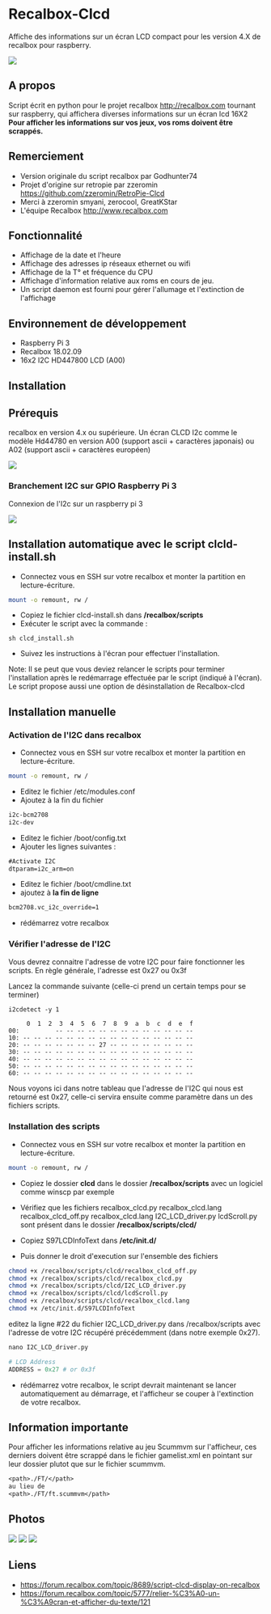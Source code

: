 # Recalbox-Clcd

Affiche des informations sur un écran LCD compact pour les version 4.X de recalbox pour raspberry.

![ ](http://i.imgur.com/CGAyTAlm.jpg)

## A propos

Script écrit en python pour le projet recalbox <http://recalbox.com>
tournant sur raspberry, qui affichera diverses informations sur un écran lcd 16X2
**Pour afficher les informations sur vos jeux, vos roms doivent être scrappés.**

## Remerciement

* Version originale du script recalbox par Godhunter74
* Projet d'origine sur retropie par zzeromin <https://github.com/zzeromin/RetroPie-Clcd>
* Merci à zzeromin smyani, zerocool, GreatKStar
* L'équipe Recalbox <http://www.recalbox.com>

## Fonctionnalité

* Affichage de la date et l'heure
* Affichage des adresses ip réseaux ethernet ou wifi
* Affichage de la T° et fréquence du CPU
* Affichage d'information relative aux roms en cours de jeu.
* Un script daemon est fourni pour gérer l'allumage et l'extinction de l'affichage

## Environnement de développement

* Raspberry Pi 3
* Recalbox 18.02.09
* 16x2 I2C HD447800 LCD (A00)

## Installation

## Prérequis

recalbox en version 4.x ou supérieure.
Un écran CLCD I2c comme le modèle Hd44780 en version A00 (support ascii + caractères japonais) ou A02 (support ascii + caractères européen)

![ ](http://i.imgur.com/YrDDhwUm.jpg)

### Branchement I2C sur GPIO Raspberry Pi 3

Connexion de l'I2c sur un raspberry pi 3

![ ](http://i.imgur.com/NKswbgr.png)

## Installation automatique avec le script clcld-install.sh

* Connectez vous en SSH sur votre recalbox et monter la partition en lecture-écriture.

```Bash
mount -o remount, rw /
```
* Copiez le fichier clcd-install.sh dans **/recalbox/scripts**
* Exécuter le script avec la commande :
```shell
sh clcd_install.sh
```
* Suivez les instructions à l'écran pour effectuer l'installation.
     
Note: Il se peut que vous deviez relancer le scripts pour terminer l'installation après le redémarrage effectuée par le script (indiqué à l'écran).
Le script propose aussi une option de désinstallation de Recalbox-clcd

## Installation manuelle

### Activation de l'I2C dans recalbox

* Connectez vous en SSH sur votre recalbox et monter la partition en lecture-écriture.

```Bash
mount -o remount, rw /
```

* Editez le fichier /etc/modules.conf
* Ajoutez à la fin du fichier

```txt
i2c-bcm2708
i2c-dev
```

* Editez le fichier /boot/config.txt
* Ajouter les lignes suivantes :

```txt
#Activate I2C
dtparam=i2c_arm=on
```

* Editez le fichier /boot/cmdline.txt
* ajoutez à **la fin de ligne**

```txt
bcm2708.vc_i2c_override=1
```

* rédémarrez votre recalbox

### Vérifier l'adresse de l'I2C

Vous devrez connaitre l'adresse de votre I2C pour faire fonctionner les scripts.
En règle générale, l'adresse est 0x27 ou 0x3f

Lancez la commande suivante (celle-ci prend un certain temps pour se terminer)

```txt
i2cdetect -y 1
```

```Txt
     0  1  2  3  4  5  6  7  8  9  a  b  c  d  e  f
00:          -- -- -- -- -- -- -- -- -- -- -- -- --
10: -- -- -- -- -- -- -- -- -- -- -- -- -- -- -- --
20: -- -- -- -- -- -- -- 27 -- -- -- -- -- -- -- --
30: -- -- -- -- -- -- -- -- -- -- -- -- -- -- -- --
40: -- -- -- -- -- -- -- -- -- -- -- -- -- -- -- --
50: -- -- -- -- -- -- -- -- -- -- -- -- -- -- -- --
60: -- -- -- -- -- -- -- -- -- -- -- -- -- -- -- --
```

Nous voyons ici dans notre tableau que l'adresse de l'I2C qui nous est retourné est 0x27, celle-ci servira ensuite comme paramètre dans un des fichiers scripts.

### Installation des scripts

* Connectez vous en SSH sur votre recalbox et monter la partition en lecture-écriture.

```Bash
mount -o remount, rw /
```

* Copiez le dossier **clcd** dans le dossier **/recalbox/scripts** avec un logiciel comme winscp par exemple

* Vérifiez que les fichiers
        recalbox_clcd.py
        recalbox_clcd.lang
        recalbox_clcd_off.py
        recalbox_clcd.lang
        I2C_LCD_driver.py
        lcdScroll.py
    sont présent dans le dossier **/recalbox/scripts/clcd/**

* Copiez
        S97LCDInfoText
    dans **/etc/init.d/**

* Puis donner le droit d'execution sur l'ensemble des fichiers

```Bash
chmod +x /recalbox/scripts/clcd/recalbox_clcd_off.py
chmod +x /recalbox/scripts/clcd/recalbox_clcd.py
chmod +x /recalbox/scripts/clcd/I2C_LCD_driver.py
chmod +x /recalbox/scripts/clcd/lcdScroll.py
chmod +x /recalbox/scripts/clcd/recalbox_clcd.lang
chmod +x /etc/init.d/S97LCDInfoText
```

editez la ligne #22 du fichier I2C_LCD_driver.py dans /recalbox/scripts avec l'adresse de votre I2C récupéré précédemment (dans notre exemple 0x27).

```python
nano I2C_LCD_driver.py

# LCD Address
ADDRESS = 0x27 # or 0x3f
```

* rédémarrez votre recalbox, le script devrait maintenant se lancer automatiquement au démarrage, et l'afficheur se couper à l'extinction de votre recalbox.

## Information importante

Pour afficher les informations relative au jeu Scummvm sur l'afficheur, ces derniers doivent être scrappé dans le fichier gamelist.xml en pointant sur leur dossier plutot que sur le fichier scummvm.

```txt
<path>./FT/</path>
au lieu de
<path>./FT/ft.scummvm</path>
```

## Photos

![ ](http://i.imgur.com/PEAyQm2m.jpg)
![ ](http://i.imgur.com/fsXfArEm.jpg)
![ ](http://i.imgur.com/qesmRu6m.jpg)

## Liens

* <https://forum.recalbox.com/topic/8689/script-clcd-display-on-recalbox>
* <https://forum.recalbox.com/topic/5777/relier-%C3%A0-un-%C3%A9cran-et-afficher-du-texte/121>
